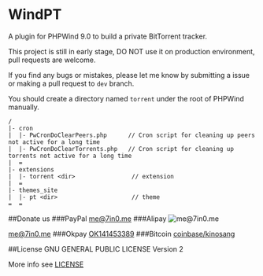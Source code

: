 WindPT
======

A plugin for PHPWind 9.0 to build a private BitTorrent tracker.

This project is still in early stage, DO NOT use it on production environment, pull requests are welcome.

If you find any bugs or mistakes, please let me know by submitting a issue or making a pull request to `dev` branch.

You should create a directory named `torrent` under the root of PHPWind manually.

```
/
|- cron
|  |- PwCronDoClearPeers.php      // Cron script for cleaning up peers not active for a long time
|  |- PwCronDoClearTorrents.php   // Cron script for cleaning up torrents not active for a long time
|  =
|- extensions
|  |- torrent <dir>                // extension
|  =
|- themes_site
|  |- pt <dir>                     // theme
=  =
```

##Donate us
###PayPal
[me@7in0.me](https://www.paypal.com/cgi-bin/webscr?cmd=_s-xclick&hosted_button_id=ABKLA5Z5MFL6Q)
###Alipay
![me@7in0.me](https://tfsimg.alipay.com/images/mobilecodec/T1tJtfXlxlXXXXXXXX)

[me@7in0.me](https://qr.alipay.com/aezw455od9facaie21)
###Okpay
[OK141453389](https://www.okpay.com/process.html?ok_receiver=OK141453389&ok_item_1_name=Donate&ok_currency=USD&ok_item_1_type=donation)
###Bitcoin
[coinbase/kinosang](https://www.coinbase.com/kinosang)

##License
GNU GENERAL PUBLIC LICENSE Version 2

More info see [LICENSE](LICENSE)
